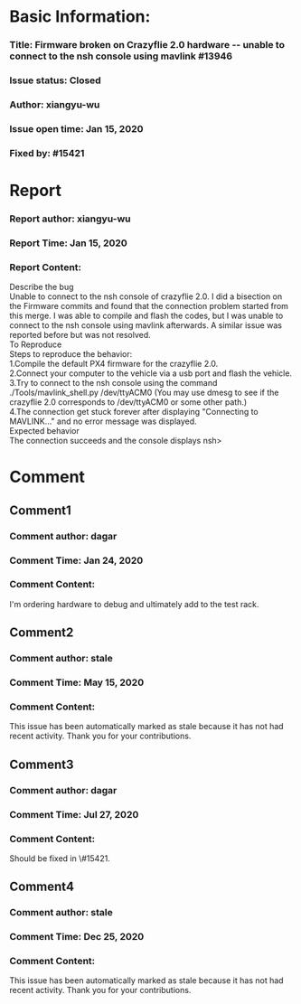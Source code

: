 # Basic Information:
### Title:  Firmware broken on Crazyflie 2.0 hardware -- unable to connect to the nsh console using mavlink  #13946 
### Issue status: Closed
### Author: xiangyu-wu
### Issue open time: Jan 15, 2020
### Fixed by: #15421
# Report
### Report author: xiangyu-wu
### Report Time: Jan 15, 2020
### Report Content:   
Describe the bug    
Unable to connect to the nsh console of crazyflie 2.0. I did a bisection on the Firmware commits and found that the connection problem started from this merge. I was able to compile and flash the codes, but I was unable to connect to the nsh console using mavlink afterwards. A similar issue was reported before but was not resolved.  
To Reproduce    
Steps to reproduce the behavior:  
1.Compile the default PX4 firmware for the crazyflie 2.0.  
2.Connect your computer to the vehicle via a usb port and flash the vehicle.  
3.Try to connect to the nsh console using the command ./Tools/mavlink_shell.py /dev/ttyACM0 (You may use dmesg to see if the crazyflie 2.0 corresponds to /dev/ttyACM0 or some other path.)  
4.The connection get stuck forever after displaying "Connecting to MAVLINK..." and no error message was displayed.  
Expected behavior    
The connection succeeds and the console displays nsh>  

# Comment
## Comment1
### Comment author: dagar
### Comment Time: Jan 24, 2020
### Comment Content:   
I'm ordering hardware to debug and ultimately add to the test rack.  

## Comment2
### Comment author: stale
### Comment Time: May 15, 2020
### Comment Content:   
This issue has been automatically marked as stale because it has not had recent activity. Thank you for your contributions.  

## Comment3
### Comment author: dagar
### Comment Time: Jul 27, 2020
### Comment Content:   
Should be fixed in \\\#15421.  

## Comment4
### Comment author: stale
### Comment Time: Dec 25, 2020
### Comment Content:   
This issue has been automatically marked as stale because it has not had recent activity. Thank you for your contributions.  
